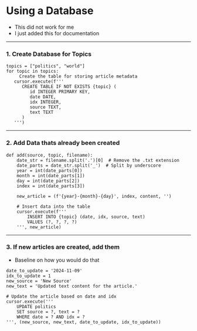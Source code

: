 # Using a Database

- This did not work for me
- I just added this for documentation

---

### 1. Create Database for Topics

```
topics = ["politics", "world"]
for topic in topics:
     Create the table for storing article metadata
   cursor.execute(f'''
      CREATE TABLE IF NOT EXISTS {topic} (
         id INTEGER PRIMARY KEY,
         date DATE,
         idx INTEGER,
         source TEXT,
         text TEXT
      )
   ''')
```

---

### 2. Add Data thats already been created

```
def add(source, topic, filename):
    date_str = filename.split('.')[0]  # Remove the .txt extension
    date_parts = date_str.split('_')  # Split by underscore
    year = int(date_parts[0])
    month = int(date_parts[1])
    day = int(date_parts[2])
    index = int(date_parts[3])

    new_article = (f'{year}-{month}-{day}', index, content, '')

    # Insert data into the table
    cursor.execute(f'''
        INSERT INTO {topic} (date, idx, source, text)
        VALUES (?, ?, ?, ?)
    ''', new_article)
```

---

### 3. If new articles are created, add them

- Baseline on how you would do that

```
date_to_update = '2024-11-09'
idx_to_update = 1
new_source = 'New Source'
new_text = 'Updated text content for the article.'

# Update the article based on date and idx
cursor.execute('''
    UPDATE politics
    SET source = ?, text = ?
    WHERE date = ? AND idx = ?
''', (new_source, new_text, date_to_update, idx_to_update))
```
